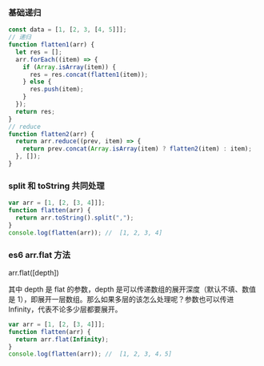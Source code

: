 ### 基础递归

```js
const data = [1, [2, 3, [4, 5]]];
// 递归
function flatten1(arr) {
  let res = [];
  arr.forEach((item) => {
    if (Array.isArray(item)) {
      res = res.concat(flatten1(item));
    } else {
      res.push(item);
    }
  });
  return res;
}
// reduce
function flatten2(arr) {
  return arr.reduce((prev, item) => {
    return prev.concat(Array.isArray(item) ? flatten2(item) : item);
  }, []);
}
```

### split 和 toString 共同处理

```js
var arr = [1, [2, [3, 4]]];
function flatten(arr) {
  return arr.toString().split(",");
}
console.log(flatten(arr)); //  [1, 2, 3, 4]
```

### es6 arr.flat 方法

arr.flat([depth])

其中 depth 是 flat 的参数，depth 是可以传递数组的展开深度（默认不填、数值是 1），即展开一层数组。那么如果多层的该怎么处理呢？参数也可以传进 Infinity，代表不论多少层都要展开。

```js
var arr = [1, [2, [3, 4]]];
function flatten(arr) {
  return arr.flat(Infinity);
}
console.log(flatten(arr)); //  [1, 2, 3, 4，5]
```
